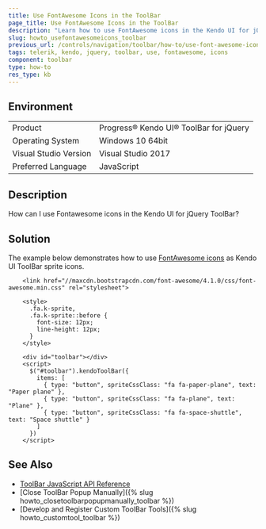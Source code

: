 ```yaml
---
title: Use FontAwesome Icons in the ToolBar
page_title: Use FontAwesome Icons in the ToolBar
description: "Learn how to use FontAwesome icons in the Kendo UI for jQuery ToolBar component."
slug: howto_usefontawesomeicons_toolbar
previous_url: /controls/navigation/toolbar/how-to/use-font-awesome-icons
tags: telerik, kendo, jquery, toolbar, use, fontawesome, icons
component: toolbar
type: how-to
res_type: kb
---
```


## Environment

<table>
 <tr>
  <td>Product</td>
  <td>Progress® Kendo UI® ToolBar for jQuery</td>
 </tr>
 <tr>
  <td>Operating System</td>
  <td>Windows 10 64bit</td>
 </tr>
 <tr>
  <td>Visual Studio Version</td>
  <td>Visual Studio 2017</td>
 </tr>
 <tr>
  <td>Preferred Language</td>
  <td>JavaScript</td>
 </tr>
</table>

## Description

How can I use Fontawesome icons in the Kendo UI for jQuery ToolBar?

## Solution

The example below demonstrates how to use [FontAwesome icons](http://fortawesome.github.io/Font-Awesome/icons/) as Kendo UI ToolBar sprite icons.


```dojo
    <link href="//maxcdn.bootstrapcdn.com/font-awesome/4.1.0/css/font-awesome.min.css" rel="stylesheet">

    <style>
      .fa.k-sprite,
      .fa.k-sprite::before {
        font-size: 12px;
        line-height: 12px;
      }
    </style>

    <div id="toolbar"></div>
    <script>
      $("#toolbar").kendoToolBar({
        items: [
          { type: "button", spriteCssClass: "fa fa-paper-plane", text: "Paper plane" },
          { type: "button", spriteCssClass: "fa fa-plane", text: "Plane" },
          { type: "button", spriteCssClass: "fa fa-space-shuttle", text: "Space shuttle" }
        ]
      })
    </script>
```

## See Also

* [ToolBar JavaScript API Reference](/api/javascript/ui/toolbar)
* [Close ToolBar Popup Manually]({% slug howto_closetoolbarpopupmanually_toolbar %})
* [Develop and Register Custom ToolBar Tools]({% slug howto_customtool_toolbar %})
